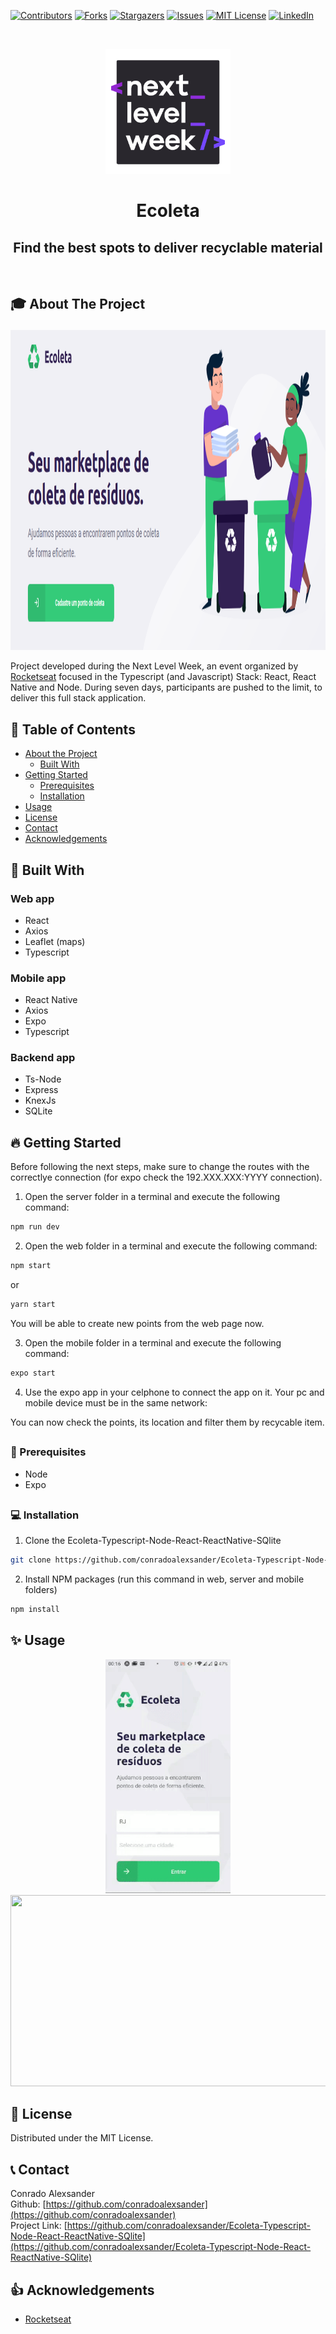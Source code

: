 <!--
*** Thanks for checking out this README Template. If you have a suggestion that would
*** make this better, please fork the Ecoleta-Typescript-Node-React-ReactNative-SQlite and create a pull request or simply open
*** an issue with the tag "enhancement".
*** Thanks again! Now go create something AMAZING! :D
***
***
***
*** To avoid retyping too much info. Do a search and replace for the following:
*** conradoalexsander, Ecoleta-Typescript-Node-React-ReactNative-SQlite, twitter_handle, email
-->

<!-- PROJECT SHIELDS -->
<!--
*** I'm using markdown "reference style" links for readability.
*** Reference links are enclosed in brackets [ ] instead of parentheses ( ).
*** See the bottom of this document for the declaration of the reference variables
*** for contributors-url, forks-url, etc. This is an optional, concise syntax you may use.
*** https://www.markdownguide.org/basic-syntax/#reference-style-links
-->
[![Contributors][contributors-shield]][contributors-url]
[![Forks][forks-shield]][forks-url]
[![Stargazers][stars-shield]][stars-url]
[![Issues][issues-shield]][issues-url]
[![MIT License][license-shield]][license-url]
[![LinkedIn][linkedin-shield]][linkedin-url]



<!-- PROJECT LOGO -->
<br />
<p align="center">
  <a href="https://github.com/conradoalexsander/Ecoleta-Typescript-Node-React-ReactNative-SQlite">
    <img src="images/nlw_README.png" alt="Logo" width="200" height="200">
  </a>

  <h1 align="center">Ecoleta</h1>

  <h2 align="center">
    Find the best spots to deliver recyclable material
  </h2>
    <br />
 
</p>

<!-- ABOUT THE PROJECT -->
## <h2 id="about-the-project"> :mortar_board: About The Project </p>

<p align="center">
<img
src="images/web-home-sample.png"
raw=true
alt="Web Home Screen" 
height="512px" 
/>
</p>

Project developed during the Next Level Week, an event organized by <a href="https://rocketseat.com.br/">Rocketseat</a> focused in the Typescript (and Javascript) Stack: React, React Native and Node. During seven days, participants are pushed to the limit, to deliver this full stack application.



<!-- TABLE OF CONTENTS -->
## :bookmark: Table of Contents

* [About the Project](#about-the-project)
  * [Built With](#built-with)
* [Getting Started](#getting-started)
  * [Prerequisites](#prerequisites)
  * [Installation](#installation)
* [Usage](#usage)
* [License](#license)
* [Contact](#contact)
* [Acknowledgements](#acknowledgements)





<!-- BUILT WITH -->
## <h2 id="built-with">:rocket: Built With</h2> 

### Web app
* []() React
* []() Axios
* []() Leaflet (maps)
* []() Typescript

### Mobile app
* []() React Native
* []() Axios
* []() Expo
* []() Typescript

### Backend app
* []() Ts-Node
* []() Express
* []() KnexJs
* []() SQLite

<!-- GETTING STARTED -->
## <h2 id="getting-started">:fire: Getting Started </h2>

Before following the next steps, make sure to change the routes with the correctlye connection (for expo check the 192.XXX.XXX:YYYY connection).

1. Open the server folder in a terminal and execute the following command:
```sh
npm run dev
```
2. Open the web folder in a terminal and execute the following command:
```sh
npm start
```
or

```sh
yarn start
```
You will be able to create new points from the web page now.

3. Open the mobile folder in a terminal and execute the following command:
```sh
expo start
```

4. Use the expo app in your celphone to connect the app on it. Your pc and mobile device must be in the same network:

You can now check the points, its location and filter them by recycable item.

## <h3 id="prerequisites"> :pushpin: Prerequisites </h2>

* []() Node
* []() Expo

## <h3 id="installation"> :computer: Installation </h2>
 
1. Clone the Ecoleta-Typescript-Node-React-ReactNative-SQlite
```sh
git clone https://github.com/conradoalexsander/Ecoleta-Typescript-Node-React-ReactNative-SQlite.git
```
2. Install NPM packages (run this command in web, server and mobile folders)
```sh
npm install
```
<!-- USAGE EXAMPLES -->
## <h2 id="usage"> :sparkles: Usage </h2>

<p align="center" float="left">
  <img src="images/mobile-screen-sample.gif" width="200" />
  <img src="images/Top Mercados.gif" width="680" height="306" /> 

</p>


<!-- LICENSE -->
## <h2 id="license"> :scroll: License </h2>

Distributed under the MIT License.


<!-- CONTACT -->
## <h2 id="contact"> :telephone_receiver: Contact </h2>

Conrado Alexsander </br>
Github: [https://github.com/conradoalexsander](https://github.com/conradoalexsander) </br>
Project Link: [https://github.com/conradoalexsander/Ecoleta-Typescript-Node-React-ReactNative-SQlite](https://github.com/conradoalexsander/Ecoleta-Typescript-Node-React-ReactNative-SQlite)



<!-- ACKNOWLEDGEMENTS -->
## <h2 id="acknowledgements"> :thumbsup: Acknowledgements </h2>

* []() <a href="https://rocketseat.com.br/">Rocketseat</a>






<!-- MARKDOWN LINKS & IMAGES -->
<!-- https://www.markdownguide.org/basic-syntax/#reference-style-links -->
[contributors-shield]: https://img.shields.io/github/contributors/conradoalexsander/Ecoleta-Typescript-Node-React-ReactNative-SQlite.svg?style=flat-square
[contributors-url]: https://github.com/conradoalexsander/Ecoleta-Typescript-Node-React-ReactNative-SQlite/graphs/contributors

[forks-shield]:  https://img.shields.io/github/forks/conradoalexsander/Ecoleta-Typescript-Node-React-ReactNative-SQlite.svg?style=flat-square

[forks-url]: https://github.com/conradoalexsander/Ecoleta-Typescript-Node-React-ReactNative-SQlite/network/members

[stars-shield]: https://img.shields.io/github/stars/conradoalexsander/Ecoleta-Typescript-Node-React-ReactNative-SQlite.svg?style=flat-square
[stars-url]: https://github.com/conradoalexsander/Ecoleta-Typescript-Node-React-ReactNative-SQlite/stargazers
[issues-shield]: https://img.shields.io/github/issues/conradoalexsander/Ecoleta-Typescript-Node-React-ReactNative-SQlite.svg?style=flat-square
[issues-url]: https://github.com/conradoalexsander/Ecoleta-Typescript-Node-React-ReactNative-SQlite/issues
[license-shield]: https://img.shields.io/github/license/conradoalexsander/Ecoleta-Typescript-Node-React-ReactNative-SQlite.svg?style=flat-square
[license-url]: https://github.com/conradoalexsander/Ecoleta-Typescript-Node-React-ReactNative-SQlite/blob/master/LICENSE.txt
[linkedin-shield]: https://img.shields.io/badge/-LinkedIn-black.svg?style=flat-square&logo=linkedin&colorB=555
[linkedin-url]: https://www.linkedin.com/in/conrado-alexsander
[product-screenshot]: images/screenshot.png
